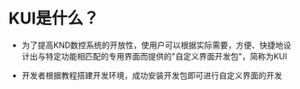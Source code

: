 # KUI是什么？

- 为了提高KND数控系统的开放性，使用户可以根据实际需要，方便、快捷地设计出与特定功能相匹配的专用界面而提供的"自定义界面开发包"，简称为KUI

- 开发者根据教程搭建开发环境，成功安装开发包即可进行自定义界面的开发